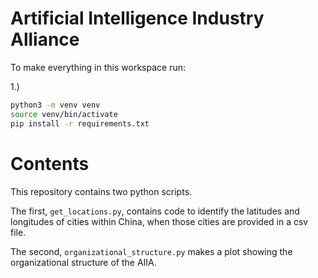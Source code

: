 # Artificial Intelligence Industry Alliance

To make everything in this workspace run:

1.)

```bash
python3 -m venv venv
source venv/bin/activate
pip install -r requirements.txt
````

# Contents

This repository contains two python scripts.

The first, `get_locations.py`, contains code to identify the latitudes 
and longitudes of cities within China, when those cities are provided in a csv file.

The second, `organizational_structure.py` makes a plot showing
the organizational structure of the AIIA.

